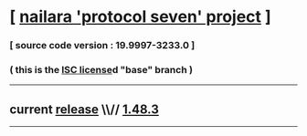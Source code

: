 
# [ [nailara 'protocol seven' project](http://src.nailara.net/) ]

### [ source code version : 19.9997-3233.0 ]

### ( this is the [ISC license](license)d "base" branch )
---
## current [release](https://github.com/anotherlink/nailara/releases) \\\\// [1.48.3](https://github.com/anotherlink/nailara/releases/tag/1.48.3)
---

